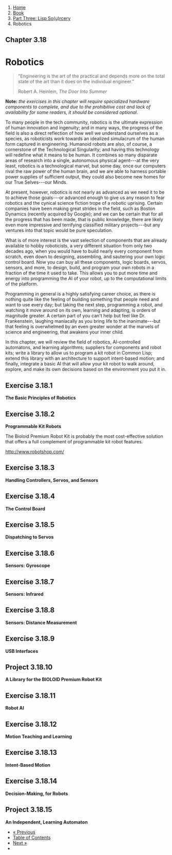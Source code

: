 <ol class="breadcrumb">
  <li><a href="/">Home</a></li>
  <li><a href="/book/">Book</a></li>
  <li><a href="/book/3-00-00-overview/">Part Three: Lisp So(u)rcery</a></li>
  <li class="active">Robotics</li>
</ol>

## Chapter 3.18

# Robotics

> "Engineering is the art of the practical and depends more on the total state of the art than it does on the individual engineer."
> <footer>Robert A. Heinlein, <em>The Door Into Summer</em></footer>

**Note:** *the exercises in this chapter will require specialized hardware components to complete, and due to the prohibitive cost and lack of availability for some readers, it should be considered optional*.

To many people in the tech community, robotics is the ultimate expression of human innovation and ingenuity; and in many ways, the progress of the field is also a direct reflection of how well we understand ourselves as a species, as roboticists work towards an idealized simulacrum of the human form captured in engineering.  Humanoid robots are also, of course, a cornerstone of the Technological Singularity; and having this technology will redefine what it means to be human.  It combines so many disparate areas of research into a single, autonomous physical agent---at the very least, robotics is a technological marvel, but some day, once our computers rival the raw power of the human brain, and we are able to harness portable power supplies of sufficient output, they could also become new homes for our True Selves---our Minds.

At present, however, robotics is not nearly as advanced as we need it to be to achieve those goals---or advanced enough to give us any reason to fear robotics and the cynical science fiction trope of a robotic uprising.  Certain companies have been making great strides in the field, such as Boston Dynamics (recently acquired by Google); and we can be certain that for all the progress that has been made, that is public knowledge, there are likely even more impressive and terrifying classified military projects---but any ventures into that topic would be pure speculation.

What is of more interest is the vast selection of components that are already available to hobby roboticists, a very different situation from only two decades ago, when you would have to build nearly every component from scratch, even down to designing, assembling, and sautering your own logic control board.  Now you can buy all these components, logic boards, servos, sensors, and more, to design, build, and program your own robots in a fraction of the time it used to take.  This allows you to put more time and energy into programming the AI of your robot, up to the computational limits of the platform.

Programming in general is a highly satisfying career choice, as there is nothing quite like the feeling of building something that people need and want to use every day; but taking the next step, programming a robot, and watching it move around on its own, learning and adapting, is orders of magnitude greater.  A certain part of you can't help but feel like Dr. Frankenstein, laughing maniacally as you bring life to the inanimate---but that feeling is overwhelmed by an even greater wonder at the marvels of science and engineering, that awakens your inner child.

In this chapter, we will review the field of robotics, AI-controlled automatons, and learning algorithms; suppliers for components and robot kits; write a library to allow us to program a kit robot in Common Lisp; extend this library with an architecture to support intent-based motion; and finally, integrate a basic AI that will allow your kit robot to walk around, explore, and make its own decisions based on the environment you put it in.

## Exercise 3.18.1

**The Basic Principles of Robotics**

## Exercise 3.18.2

**Programmable Kit Robots**

The Bioloid Premium Robot Kit is probably the most cost-effective solution that offers a full complement of programmable kit robot features.

http://www.robotshop.com/

## Exercise 3.18.3

**Handling Controllers, Servos, and Sensors**

## Exercise 3.18.4

**The Control Board**

## Exercise 3.18.5

**Dispatching to Servos**

## Exercise 3.18.6

**Sensors: Gyroscope**

## Exercise 3.18.7

**Sensors: Infrared**

## Exercise 3.18.8

**Sensors: Distance Measurement**

## Exercise 3.18.9

**USB Interfaces**

## Project 3.18.10

**A Library for the BIOLOID Premium Robot Kit**

## Exercise 3.18.11

**Robot AI**

## Exercise 3.18.12

**Motion Teaching and Learning**

## Exercise 3.18.13

**Intent-Based Motion**

## Exercise 3.18.14

**Decision-Making, for Robots**

## Project 3.18.15

**An Independent, Learning Automaton**

<ul class="pager">
  <li class="previous"><a href="/book/3-17-00-ai/">&laquo; Previous</a></li>
  <li><a href="/book/">Table of Contents</a></li>
  <li class="next"><a href="/book/3-19-00-space-tech/">Next &raquo;</a><li>
</ul>
